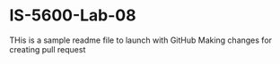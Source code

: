 # IS-5600-Lab-08
THis is a sample readme file to launch with GitHub
Making changes for creating pull request

